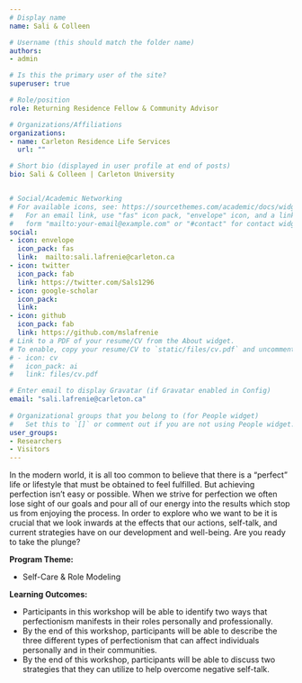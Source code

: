 ```yaml
---
# Display name
name: Sali & Colleen 

# Username (this should match the folder name)
authors:
- admin

# Is this the primary user of the site?
superuser: true

# Role/position
role: Returning Residence Fellow & Community Advisor

# Organizations/Affiliations
organizations: 
- name: Carleton Residence Life Services
  url: ""

# Short bio (displayed in user profile at end of posts)
bio: Sali & Colleen | Carleton University 


# Social/Academic Networking
# For available icons, see: https://sourcethemes.com/academic/docs/widgets/#icons
#   For an email link, use "fas" icon pack, "envelope" icon, and a link in the
#   form "mailto:your-email@example.com" or "#contact" for contact widget.
social:
- icon: envelope
  icon_pack: fas
  link:  mailto:sali.lafrenie@carleton.ca
- icon: twitter
  icon_pack: fab
  link: https://twitter.com/Sals1296
- icon: google-scholar
  icon_pack: 
  link: 
- icon: github
  icon_pack: fab
  link: https://github.com/mslafrenie
# Link to a PDF of your resume/CV from the About widget.
# To enable, copy your resume/CV to `static/files/cv.pdf` and uncomment the lines below.  
# - icon: cv
#   icon_pack: ai
#   link: files/cv.pdf

# Enter email to display Gravatar (if Gravatar enabled in Config)
email: "sali.lafrenie@carleton.ca"
  
# Organizational groups that you belong to (for People widget)
#   Set this to `[]` or comment out if you are not using People widget.  
user_groups:
- Researchers
- Visitors
---
```


In the modern world, it is all too common to believe that there is a “perfect” life or lifestyle that must be obtained to feel fulfilled. But achieving perfection isn’t easy or possible. When we strive for perfection we often lose sight of our goals and pour all of our energy into the results which stop us from enjoying the process. In order to explore who we want to be it is crucial that we look inwards at the effects that our actions, self-talk, and current strategies have on our development and well-being. Are you ready to take the plunge?


**Program Theme:**

-  Self-Care & Role Modeling


**Learning Outcomes:**

-  Participants in this workshop will be able to identify two ways that perfectionism manifests in their roles personally and professionally.
-  By the end of this workshop, participants will be able to describe the three different types of perfectionism that can affect individuals personally and in their communities.
-  By the end of this workshop, participants will be able to discuss two strategies that they can utilize to help overcome negative self-talk.
